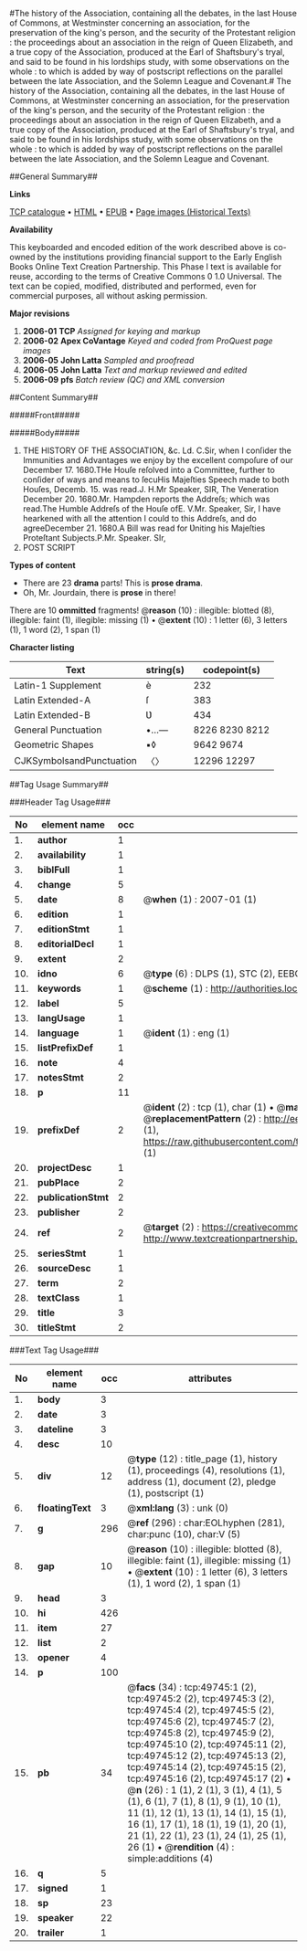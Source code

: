 #The history of the Association, containing all the debates, in the last House of Commons, at Westminster concerning an association, for the preservation of the king's person, and the security of the Protestant religion : the proceedings about an association in the reign of Queen Elizabeth, and a true copy of the Association, produced at the Earl of Shaftsbury's tryal, and said to be found in his lordships study, with some observations on the whole : to which is added by way of postscript reflections on the parallel between the late Association, and the Solemn League and Covenant.#
The history of the Association, containing all the debates, in the last House of Commons, at Westminster concerning an association, for the preservation of the king's person, and the security of the Protestant religion : the proceedings about an association in the reign of Queen Elizabeth, and a true copy of the Association, produced at the Earl of Shaftsbury's tryal, and said to be found in his lordships study, with some observations on the whole : to which is added by way of postscript reflections on the parallel between the late Association, and the Solemn League and Covenant.

##General Summary##

**Links**

[TCP catalogue](http://www.ota.ox.ac.uk/tcp/)  • 
[HTML](http://tei.it.ox.ac.uk/tcp/Texts-HTML/free/A43/A43914.html)  • 
[EPUB](http://tei.it.ox.ac.uk/tcp/Texts-EPUB/free/A43/A43914.epub) • 
[Page images (Historical Texts)](https://data.historicaltexts.jisc.ac.uk/view?pubId=eebo-11833510e&pageId=eebo-11833510e-49745-1)

**Availability**

This keyboarded and encoded edition of the
	       work described above is co-owned by the institutions
	       providing financial support to the Early English Books
	       Online Text Creation Partnership. This Phase I text is
	       available for reuse, according to the terms of Creative
	       Commons 0 1.0 Universal. The text can be copied,
	       modified, distributed and performed, even for
	       commercial purposes, all without asking permission.

**Major revisions**

1. __2006-01__ __TCP__ *Assigned for keying and markup*
1. __2006-02__ __Apex CoVantage__ *Keyed and coded from ProQuest page images*
1. __2006-05__ __John Latta__ *Sampled and proofread*
1. __2006-05__ __John Latta__ *Text and markup reviewed and edited*
1. __2006-09__ __pfs__ *Batch review (QC) and XML conversion*

##Content Summary##

#####Front#####

#####Body#####

1. THE HISTORY OF THE ASSOCIATION, &c.
Ld. C.Sir, when I conſider the Immunities and Advantages we enjoy by the excellent compoſure of our December 17. 1680.THe Houſe reſolved into a Committee, further to conſider of ways and means to ſecuHis Majeſties Speech made to both Houſes, Decemb. 15. was read.J. H.Mr Speaker, SIR, The Veneration December 20. 1680.Mr. Hampden reports the Addreſs; which was read.The Humble Addreſs of the Houſe ofE. V.Mr. Speaker, Sir, I have hearkened with all the attention I could to this Addreſs, and do agreeDecember 21. 1680.A Bill was read for Ʋniting his Majeſties Proteſtant Subjects.P.Mr. Speaker. SIr, 
1. POST SCRIPT

**Types of content**

  * There are 23 **drama** parts! This is **prose drama**.
  * Oh, Mr. Jourdain, there is **prose** in there!

There are 10 **ommitted** fragments! 
 @__reason__ (10) : illegible: blotted (8), illegible: faint (1), illegible: missing (1)  •  @__extent__ (10) : 1 letter (6), 3 letters (1), 1 word (2), 1 span (1)

**Character listing**


|Text|string(s)|codepoint(s)|
|---|---|---|
|Latin-1 Supplement|è|232|
|Latin Extended-A|ſ|383|
|Latin Extended-B|Ʋ|434|
|General Punctuation|•…—|8226 8230 8212|
|Geometric Shapes|▪◊|9642 9674|
|CJKSymbolsandPunctuation|〈〉|12296 12297|

##Tag Usage Summary##

###Header Tag Usage###

|No|element name|occ|attributes|
|---|---|---|---|
|1.|__author__|1||
|2.|__availability__|1||
|3.|__biblFull__|1||
|4.|__change__|5||
|5.|__date__|8| @__when__ (1) : 2007-01 (1)|
|6.|__edition__|1||
|7.|__editionStmt__|1||
|8.|__editorialDecl__|1||
|9.|__extent__|2||
|10.|__idno__|6| @__type__ (6) : DLPS (1), STC (2), EEBO-CITATION (1), OCLC (1), VID (1)|
|11.|__keywords__|1| @__scheme__ (1) : http://authorities.loc.gov/ (1)|
|12.|__label__|5||
|13.|__langUsage__|1||
|14.|__language__|1| @__ident__ (1) : eng (1)|
|15.|__listPrefixDef__|1||
|16.|__note__|4||
|17.|__notesStmt__|2||
|18.|__p__|11||
|19.|__prefixDef__|2| @__ident__ (2) : tcp (1), char (1)  •  @__matchPattern__ (2) : ([0-9\-]+):([0-9IVX]+) (1), (.+) (1)  •  @__replacementPattern__ (2) : http://eebo.chadwyck.com/downloadtiff?vid=$1&page=$2 (1), https://raw.githubusercontent.com/textcreationpartnership/Texts/master/tcpchars.xml#$1 (1)|
|20.|__projectDesc__|1||
|21.|__pubPlace__|2||
|22.|__publicationStmt__|2||
|23.|__publisher__|2||
|24.|__ref__|2| @__target__ (2) : https://creativecommons.org/publicdomain/zero/1.0/ (1), http://www.textcreationpartnership.org/docs/. (1)|
|25.|__seriesStmt__|1||
|26.|__sourceDesc__|1||
|27.|__term__|2||
|28.|__textClass__|1||
|29.|__title__|3||
|30.|__titleStmt__|2||


###Text Tag Usage###

|No|element name|occ|attributes|
|---|---|---|---|
|1.|__body__|3||
|2.|__date__|3||
|3.|__dateline__|3||
|4.|__desc__|10||
|5.|__div__|12| @__type__ (12) : title_page (1), history (1), proceedings (4), resolutions (1), address (1), document (2), pledge (1), postscript (1)|
|6.|__floatingText__|3| @__xml:lang__ (3) : unk (0)|
|7.|__g__|296| @__ref__ (296) : char:EOLhyphen (281), char:punc (10), char:V (5)|
|8.|__gap__|10| @__reason__ (10) : illegible: blotted (8), illegible: faint (1), illegible: missing (1)  •  @__extent__ (10) : 1 letter (6), 3 letters (1), 1 word (2), 1 span (1)|
|9.|__head__|3||
|10.|__hi__|426||
|11.|__item__|27||
|12.|__list__|2||
|13.|__opener__|4||
|14.|__p__|100||
|15.|__pb__|34| @__facs__ (34) : tcp:49745:1 (2), tcp:49745:2 (2), tcp:49745:3 (2), tcp:49745:4 (2), tcp:49745:5 (2), tcp:49745:6 (2), tcp:49745:7 (2), tcp:49745:8 (2), tcp:49745:9 (2), tcp:49745:10 (2), tcp:49745:11 (2), tcp:49745:12 (2), tcp:49745:13 (2), tcp:49745:14 (2), tcp:49745:15 (2), tcp:49745:16 (2), tcp:49745:17 (2)  •  @__n__ (26) : 1 (1), 2 (1), 3 (1), 4 (1), 5 (1), 6 (1), 7 (1), 8 (1), 9 (1), 10 (1), 11 (1), 12 (1), 13 (1), 14 (1), 15 (1), 16 (1), 17 (1), 18 (1), 19 (1), 20 (1), 21 (1), 22 (1), 23 (1), 24 (1), 25 (1), 26 (1)  •  @__rendition__ (4) : simple:additions (4)|
|16.|__q__|5||
|17.|__signed__|1||
|18.|__sp__|23||
|19.|__speaker__|22||
|20.|__trailer__|1||
